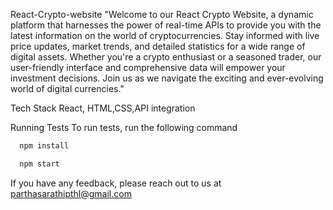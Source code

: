 React-Crypto-website
"Welcome to our React Crypto Website, a dynamic platform that harnesses the power of real-time APIs to provide you with the latest information on the world of cryptocurrencies. Stay informed with live price updates, market trends, and detailed statistics for a wide range of digital assets. Whether you're a crypto enthusiast or a seasoned trader, our user-friendly interface and comprehensive data will empower your investment decisions. Join us as we navigate the exciting and ever-evolving world of digital currencies."

Tech Stack
React, HTML,CSS,API integration

Running Tests
To run tests, run the following command

```bash
  npm install
```
```bash
  npm start
```

If you have any feedback, please reach out to us at parthasarathipthl@gmail.com
